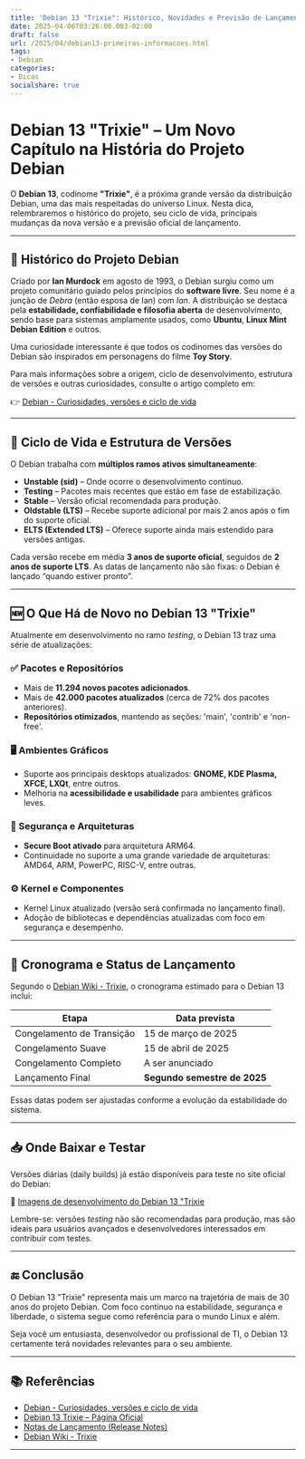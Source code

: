 ```yaml
---
title: 'Debian 13 "Trixie": Histórico, Novidades e Previsão de Lançamento'
date: 2025-04-06T03:26:00.003-02:00
draft: false
url: /2025/04/debian13-primeiras-informacoes.html
tags: 
- Debian
categories:
- Dicas
socialshare: true
---
```


# Debian 13 "Trixie" – Um Novo Capítulo na História do Projeto Debian

O **Debian 13**, codinome **"Trixie"**, é a próxima grande versão da distribuição Debian, uma das mais respeitadas do universo Linux. Nesta dica, relembraremos o histórico do projeto, seu ciclo de vida, principais mudanças da nova versão e a previsão oficial de lançamento.

---

## 📜 Histórico do Projeto Debian

Criado por **Ian Murdock** em agosto de 1993, o Debian surgiu como um projeto comunitário guiado pelos princípios do **software livre**. Seu nome é a junção de *Debra* (então esposa de Ian) com *Ian*. A distribuição se destaca pela **estabilidade, confiabilidade e filosofia aberta** de desenvolvimento, sendo base para sistemas amplamente usados, como **Ubuntu**, **Linux Mint Debian Edition** e outros.

Uma curiosidade interessante é que todos os codinomes das versões do Debian são inspirados em personagens do filme **Toy Story**.

Para mais informações sobre a origem, ciclo de desenvolvimento, estrutura de versões e outras curiosidades, consulte o artigo completo em:

👉 <a href="https://info.wsouza.com.br/2019/07/debian-curiosidades-informacoes-suas-versoes-e-ciclo-de-vida.html" target="_blank">Debian - Curiosidades, versões e ciclo de vida</a>

---

## 🔄 Ciclo de Vida e Estrutura de Versões

O Debian trabalha com **múltiplos ramos ativos simultaneamente**:

- **Unstable (sid)** – Onde ocorre o desenvolvimento contínuo.
- **Testing** – Pacotes mais recentes que estão em fase de estabilização.
- **Stable** – Versão oficial recomendada para produção.
- **Oldstable (LTS)** – Recebe suporte adicional por mais 2 anos após o fim do suporte oficial.
- **ELTS (Extended LTS)** – Oferece suporte ainda mais estendido para versões antigas.

Cada versão recebe em média **3 anos de suporte oficial**, seguidos de **2 anos de suporte LTS**. As datas de lançamento não são fixas: o Debian é lançado “quando estiver pronto”.

---

## 🆕 O Que Há de Novo no Debian 13 "Trixie"

Atualmente em desenvolvimento no ramo *testing*, o Debian 13 traz uma série de atualizações:

### ✅ Pacotes e Repositórios
- Mais de **11.294 novos pacotes adicionados**.
- Mais de **42.000 pacotes atualizados** (cerca de 72% dos pacotes anteriores).
- **Repositórios otimizados**, mantendo as seções: 'main', 'contrib' e 'non-free'.

### 🖥️ Ambientes Gráficos
- Suporte aos principais desktops atualizados: **GNOME, KDE Plasma, XFCE, LXQt**, entre outros.
- Melhoria na **acessibilidade e usabilidade** para ambientes gráficos leves.

### 🔐 Segurança e Arquiteturas
- **Secure Boot ativado** para arquitetura ARM64.
- Continuidade no suporte a uma grande variedade de arquiteturas: AMD64, ARM, PowerPC, RISC-V, entre outras.

### ⚙️ Kernel e Componentes
- Kernel Linux atualizado (versão será confirmada no lançamento final).
- Adoção de bibliotecas e dependências atualizadas com foco em segurança e desempenho.

---

## 📅 Cronograma e Status de Lançamento

Segundo o <a href="https://wiki.debian.org/DebianTrixie" target="_blank">Debian Wiki - Trixie</a>, o cronograma estimado para o Debian 13 inclui:

| Etapa                   | Data prevista          |
|------------------------|------------------------|
| Congelamento de Transição | 15 de março de 2025    |
| Congelamento Suave        | 15 de abril de 2025    |
| Congelamento Completo     | A ser anunciado        |
| Lançamento Final          | **Segundo semestre de 2025** |

Essas datas podem ser ajustadas conforme a evolução da estabilidade do sistema.

---

## 📥 Onde Baixar e Testar

Versões diárias (daily builds) já estão disponíveis para teste no site oficial do Debian:

🔗 <a href="https://www.debian.org/devel/debian-installer/" target="_blank">Imagens de desenvolvimento do Debian 13 "Trixie</a>

Lembre-se: versões *testing* não são recomendadas para produção, mas são ideais para usuários avançados e desenvolvedores interessados em contribuir com testes.

---

## 🔚 Conclusão

O Debian 13 "Trixie" representa mais um marco na trajetória de mais de 30 anos do projeto Debian. Com foco contínuo na estabilidade, segurança e liberdade, o sistema segue como referência para o mundo Linux e além.

Seja você um entusiasta, desenvolvedor ou profissional de TI, o Debian 13 certamente terá novidades relevantes para o seu ambiente.

---

## 📚 Referências

- <a href="https://info.wsouza.com.br/2019/07/debian-curiosidades-informacoes-suas-versoes-e-ciclo-de-vida.html" target="_blank">Debian - Curiosidades, versões e ciclo de vida</a>
- <a href="https://www.debian.org/releases/trixie/" target="_blank">Debian 13 Trixie – Página Oficial</a>
- <a href="https://www.debian.org/releases/trixie/release-notes/" target="_blank">Notas de Lançamento (Release Notes)</a>
- <a href="https://wiki.debian.org/DebianTrixie" target="_blank">Debian Wiki - Trixie</a>

---


